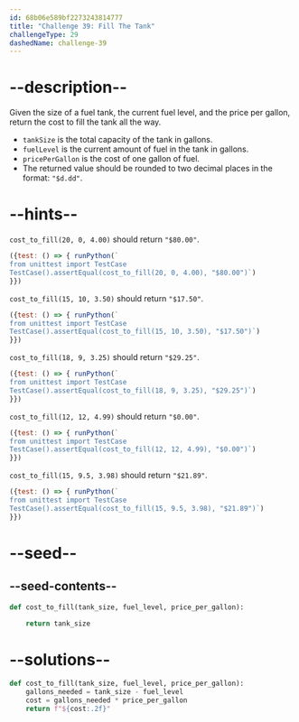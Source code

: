 ```yaml
---
id: 68b06e589bf2273243814777
title: "Challenge 39: Fill The Tank"
challengeType: 29
dashedName: challenge-39
---
```


# --description--

Given the size of a fuel tank, the current fuel level, and the price per gallon, return the cost to fill the tank all the way.

- `tankSize` is the total capacity of the tank in gallons.
- `fuelLevel` is the current amount of fuel in the tank in gallons.
- `pricePerGallon` is the cost of one gallon of fuel.
- The returned value should be rounded to two decimal places in the format: `"$d.dd"`.

# --hints--

`cost_to_fill(20, 0, 4.00)` should return `"$80.00"`.

```js
({test: () => { runPython(`
from unittest import TestCase
TestCase().assertEqual(cost_to_fill(20, 0, 4.00), "$80.00")`)
}})
```

`cost_to_fill(15, 10, 3.50)` should return `"$17.50"`.

```js
({test: () => { runPython(`
from unittest import TestCase
TestCase().assertEqual(cost_to_fill(15, 10, 3.50), "$17.50")`)
}})
```

`cost_to_fill(18, 9, 3.25)` should return `"$29.25"`.

```js
({test: () => { runPython(`
from unittest import TestCase
TestCase().assertEqual(cost_to_fill(18, 9, 3.25), "$29.25")`)
}})
```

`cost_to_fill(12, 12, 4.99)` should return `"$0.00"`.

```js
({test: () => { runPython(`
from unittest import TestCase
TestCase().assertEqual(cost_to_fill(12, 12, 4.99), "$0.00")`)
}})
```

`cost_to_fill(15, 9.5, 3.98)` should return `"$21.89"`.

```js
({test: () => { runPython(`
from unittest import TestCase
TestCase().assertEqual(cost_to_fill(15, 9.5, 3.98), "$21.89")`)
}})
```

# --seed--

## --seed-contents--

```py
def cost_to_fill(tank_size, fuel_level, price_per_gallon):

    return tank_size
```

# --solutions--

```py
def cost_to_fill(tank_size, fuel_level, price_per_gallon):
    gallons_needed = tank_size - fuel_level
    cost = gallons_needed * price_per_gallon
    return f"${cost:.2f}"
```

